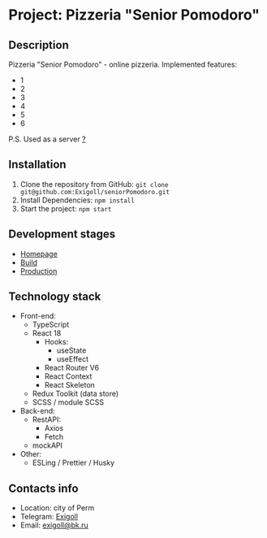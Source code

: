 # Project: Pizzeria "Senior Pomodoro"

## Description
Pizzeria "Senior Pomodoro" - online pizzeria.
Implemented features:
* 1
* 2
* 3
* 4
* 5
* 6

P.S. Used as a server [?](https://mockapi.io)

## Installation

1. Clone the repository from GitHub: ``git clone git@github.com:Exigoll/seniorPomodoro.git``
2. Install Dependencies:  ``npm install``
3. Start the project:  ``npm start``

## Development stages
* [Homepage](https://exigoll.github.io/seniorPomodoro)
* [Build](https://github.com/Exigoll/seniorPomodoro)
* [Production](https://github.com/Exigoll/seniorPomodoro/tree/gh-pages)

## Technology stack
* Front-end:
  * TypeScript
  * React 18
    * Hooks:
      * useState
      * useEffect
    * React Router V6
    * React Context
    * React Skeleton
  * Redux Toolkit (data store)
  * SCSS / module SCSS
* Back-end:
  * RestAPI:
    * Axios
    * Fetch
  * mockAPI
* Other:
  * ESLing / Prettier / Husky

## Contacts info
* Location: city of Perm
* Telegram: [Exigoll](https://t.me/exigoll)
* Email: exigoll@bk.ru
